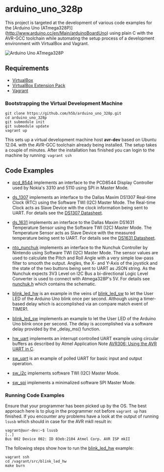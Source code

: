 # arduino_uno_328p

This project is targeted at the development of various code examples for the
[Arduino Uno (ATmega328P)] (http://www.arduino.cc/en/Main/arduinoBoardUno)
using plain C with the AVR-GCC toolchain while automating the setup process of
a development environment with VirtualBox and Vagrant.

![Arduino Uno ATmega328P](https://github.com/h5b/arduino_uno_328p/raw/master/doc/img/Uno328p.jpg)

## Requirements

* [VirtualBox](https://www.virtualbox.org)
* [VirtualBox Extension Pack](http://download.virtualbox.org/virtualbox/)
* [Vagrant](http://vagrantup.com)

### Bootstrapping the Virtual Development Machine

```
git clone https://github.com/h5b/arduino_uno_328p.git
cd arduino_uno_328p
git submodule init
git submodule update
vagrant up
```

This sets up a virtual development machine host __avr-dev__ based on Ubuntu
12.04. with the AVR-GCC toolchain already being installed.
The setup takes a couple of minutes. After the installation has finished you
can login to the machine by running: `vagrant ssh`

## Code Examples

* [pcd_8544](https://github.com/h5b/arduino_uno_328p/tree/master/src/pcd_8544)
  implements an interface to the PCD8544 Display Controller used by Nokia's
  3310 and 5110 using SPI in Master Mode.

* [ds_1307](https://github.com/h5b/arduino_uno_328p/tree/master/src/ds_1307)
  implements an interface to the Dallas Maxim DS1307 Real-time Clock (RTC)
  using the Software TWI (I2C) Master Mode. The Real-time Clock acts as
  Slave Device with the clock information being sent to UART.
  For details see the
  [DS1307 Datasheet](http://datasheets.maxim-ic.com/en/ds/DS1307.pdf).

* [ds_1631](https://github.com/h5b/arduino_uno_328p/tree/master/src/ds_1631)
  implements an interface to the Dallas Maxim DS1631 Temperature Sensor
  using the Software TWI (I2C) Master Mode. The Temperature Sensor acts as
  Slave Device with the measured temperature being sent to UART.
  For details see the
  [DS1631 Datasheet](http://datasheets.maxim-ic.com/en/ds/DS1631-DS1731.pdf).

* [nto_nunchuk](https://github.com/h5b/arduino_uno_328p/tree/master/src/nto_nunchuk)
  implements an interface to the Nunchuk Controller by Nintendo using Software
  TWI (I2C) Master Mode. The sensor values are used to calculate the Pitch and
  Roll Angle with a very simple low-pass filter to smooth the output. Angles,
  the X- and Y-Axis of the joystick and the state of the two buttons being sent
  to UART as JSON string. As the Nunchuk expects 3V3 Level on I2C Bus a
  bi-directional Logic Level Converter is used to connect with Atmega328P's 5V.
  For details see
  [nunchuk.h](https://github.com/h5b/arduino_uno_328p/blob/master/src/nto_nunchuk/nunchuk.h)
  which contains the schematic.

* [blink_led_hw](https://github.com/h5b/arduino_uno_328p/tree/master/src/blink_led_hw)
  is an example in the veins of
  [blink_led_sw](https://github.com/h5b/arduino_uno_328p/tree/master/src/blink_led_sw)
  to let the User LED of the Arduino Uno blink once per second. Although using
  a timer-based delay which is accomplished via an compare match event of
  TIMER1.

* [blink_led_sw](https://github.com/h5b/arduino_uno_328p/tree/master/src/blink_led_sw)
  implements an example to let the User LED of the Arduino Uno blink once per
  second. The delay is accomplished via a software delay provided by the
  _delay_ms() function.

* [hw_uart](https://github.com/h5b/arduino_uno_328p/tree/master/src/hw_uart)
  implements an interrupt controlled UART example using circular buffers as
  described by Atmel Application Note
  [AVR306: Using the AVR UART in C](http://www.atmel.com/atmel/acrobat/doc1451.pdf).

* [sw_uart](https://github.com/h5b/arduino_uno_328p/tree/master/src/sw_uart)
  is an example of polled UART for basic input and output operation.

* [sw_i2c](https://github.com/h5b/arduino_uno_328p/tree/master/src/sw_i2c)
  implements software TWI (I2C) Master Mode.

* [sw_spi](https://github.com/h5b/arduino_uno_328p/tree/master/src/sw_spi)
  implements a minimalized software SPI Master Mode.

### Running Code Examples

Ensure that your programmer has been picked up by the OS.
The best approach here is to plug in the programmer not
before `vagrant up` has finished. If you encounter any
problems have a look at the output of running `lsusb`
which should in case for the AVR mkII result in:

```
vagrant@avr-dev:~$ lsusb
[..]
Bus 002 Device 002: ID 03eb:2104 Atmel Corp. AVR ISP mkII
```

The following steps show how to run the
[blink_led_hw](https://github.com/h5b/arduino_uno_328p/tree/master/src/blink_led_hw)
example:

```
vagrant ssh
cd /vagrant/src/blink_led_hw
make burn
```

